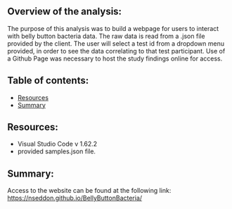 ## Overview of the analysis:

The purpose of this analysis was to build a webpage for users to interact with belly button bacteria data.  The raw data is read from a .json file provided by the client.  The user will select a test id from a dropdown menu provided, in order to see the data correlating to that test participant.  Use of a Github Page was necessary to host the study findings online for access.

## Table of contents:
* [Resources](#resources)
* [Summary](#summary)

## Resources:
- Visual Studio Code v 1.62.2
- provided samples.json file.

## Summary:

Access to the website can be found at the following link:
<https://nseddon.github.io/BellyButtonBacteria/>
